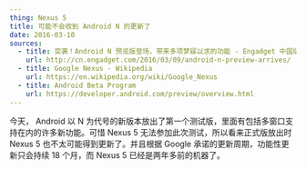 ```yaml
---
thing: Nexus 5
title: 可能不会收到 Android N 的更新了
date: 2016-03-10
sources:
  - title: 突袭！Android N 预览版登场，带来多项梦寐以求的功能 - Engadget 中国版
    url: http://cn.engadget.com/2016/03/09/android-n-preview-arrives/
  - title: Google Nexus - Wikipedia
    url: https://en.wikipedia.org/wiki/Google_Nexus
  - title: Android Beta Program
    url: https://developer.android.com/preview/overview.html
---
```


今天， Android 以 N 为代号的新版本放出了第一个测试版，里面有包括多窗口支持在内的许多新功能。可惜 Nexus 5 无法参加此次测试，所以看来正式版放出时 Nexus 5 也不太可能得到更新了。并且根据 Google 承诺的更新周期，功能性更新只会持续 18 个月，而 Nexus 5 已经是两年多前的机器了。

